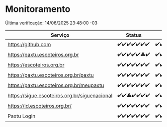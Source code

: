# Monitoramento

Última verificação: 14/06/2025 23:48:00 -03

|Serviço|Status|Últimas 24h|
|---|---|---|
|https://github.com|<span title="2025-06-08: OK=23">✔️</span><span title="2025-06-09: OK=23">✔️</span><span title="2025-06-10: OK=23">✔️</span><span title="2025-06-11: OK=23">✔️</span><span title="2025-06-12: OK=23">✔️</span><span title="2025-06-13: OK=23">✔️</span><span title="2025-06-14: OK=2">✔️</span>|<span title="14/06/2025 00:37:00 -03 : 200">✔️</span><span title="14/06/2025 01:13:00 -03 : 200">✔️</span><span title="14/06/2025 02:09:00 -03 : 200">✔️</span><span title="14/06/2025 03:12:00 -03 : 200">✔️</span><span title="14/06/2025 04:08:00 -03 : 200">✔️</span><span title="14/06/2025 05:11:00 -03 : 200">✔️</span><span title="14/06/2025 06:08:00 -03 : 200">✔️</span><span title="14/06/2025 07:09:00 -03 : 200">✔️</span><span title="14/06/2025 08:07:00 -03 : 200">✔️</span><span title="14/06/2025 09:15:00 -03 : 200">✔️</span><span title="14/06/2025 10:19:00 -03 : 200">✔️</span><span title="14/06/2025 11:08:00 -03 : 200">✔️</span><span title="14/06/2025 12:08:00 -03 : 200">✔️</span><span title="14/06/2025 13:10:00 -03 : 200">✔️</span><span title="14/06/2025 14:07:00 -03 : 200">✔️</span><span title="14/06/2025 15:11:00 -03 : 200">✔️</span><span title="14/06/2025 16:06:00 -03 : 200">✔️</span><span title="14/06/2025 17:09:00 -03 : 200">✔️</span><span title="14/06/2025 18:08:00 -03 : 200">✔️</span><span title="14/06/2025 19:08:00 -03 : 200">✔️</span><span title="14/06/2025 20:09:00 -03 : 200">✔️</span><span title="14/06/2025 21:54:00 -03 : 200">✔️</span><span title="14/06/2025 23:48:00 -03 : 200">✔️</span>|
|https://paxtu.escoteiros.org.br|<span title="2025-06-08: OK=23">✔️</span><span title="2025-06-09: OK=23">✔️</span><span title="2025-06-10: OK=23">✔️</span><span title="2025-06-11: OK=23">✔️</span><span title="2025-06-12: OK=23">✔️</span><span title="2025-06-13: OK=22, Falhas=1">⚠️</span><span title="2025-06-14: OK=2">✔️</span>|<span title="14/06/2025 00:37:00 -03 : 200">✔️</span><span title="14/06/2025 01:13:00 -03 : 200">✔️</span><span title="14/06/2025 02:09:00 -03 : 200">✔️</span><span title="14/06/2025 03:12:00 -03 : 200">✔️</span><span title="14/06/2025 04:08:00 -03 : 200">✔️</span><span title="14/06/2025 05:11:00 -03 : 200">✔️</span><span title="14/06/2025 06:08:00 -03 : 200">✔️</span><span title="14/06/2025 07:09:00 -03 : 200">✔️</span><span title="14/06/2025 08:07:00 -03 : 200">✔️</span><span title="14/06/2025 09:15:00 -03 : 200">✔️</span><span title="14/06/2025 10:19:00 -03 : 200">✔️</span><span title="14/06/2025 11:08:00 -03 : 200">✔️</span><span title="14/06/2025 12:08:00 -03 : 200">✔️</span><span title="14/06/2025 13:10:00 -03 : 200">✔️</span><span title="14/06/2025 14:07:00 -03 : 200">✔️</span><span title="14/06/2025 15:11:00 -03 : 200">✔️</span><span title="14/06/2025 16:06:00 -03 : 200">✔️</span><span title="14/06/2025 17:09:00 -03 : 200">✔️</span><span title="14/06/2025 18:08:00 -03 : 200">✔️</span><span title="14/06/2025 19:08:00 -03 : 200">✔️</span><span title="14/06/2025 20:09:00 -03 : 200">✔️</span><span title="14/06/2025 21:54:00 -03 : 200">✔️</span><span title="14/06/2025 23:48:00 -03 : 200">✔️</span>|
|https://escoteiros.org.br|<span title="2025-06-08: OK=23">✔️</span><span title="2025-06-09: OK=23">✔️</span><span title="2025-06-10: OK=23">✔️</span><span title="2025-06-11: OK=23">✔️</span><span title="2025-06-12: OK=23">✔️</span><span title="2025-06-13: OK=23">✔️</span><span title="2025-06-14: OK=2">✔️</span>|<span title="14/06/2025 00:37:00 -03 : 200">✔️</span><span title="14/06/2025 01:13:00 -03 : 200">✔️</span><span title="14/06/2025 02:09:00 -03 : 200">✔️</span><span title="14/06/2025 03:12:00 -03 : 200">✔️</span><span title="14/06/2025 04:08:00 -03 : 200">✔️</span><span title="14/06/2025 05:11:00 -03 : 200">✔️</span><span title="14/06/2025 06:08:00 -03 : 200">✔️</span><span title="14/06/2025 07:09:00 -03 : 200">✔️</span><span title="14/06/2025 08:07:00 -03 : 200">✔️</span><span title="14/06/2025 09:15:00 -03 : 200">✔️</span><span title="14/06/2025 10:19:00 -03 : 200">✔️</span><span title="14/06/2025 11:08:00 -03 : 200">✔️</span><span title="14/06/2025 12:08:00 -03 : 200">✔️</span><span title="14/06/2025 13:10:00 -03 : 200">✔️</span><span title="14/06/2025 14:07:00 -03 : 200">✔️</span><span title="14/06/2025 15:11:00 -03 : 200">✔️</span><span title="14/06/2025 16:06:00 -03 : 200">✔️</span><span title="14/06/2025 17:09:00 -03 : 200">✔️</span><span title="14/06/2025 18:08:00 -03 : 200">✔️</span><span title="14/06/2025 19:08:00 -03 : 200">✔️</span><span title="14/06/2025 20:09:00 -03 : 200">✔️</span><span title="14/06/2025 21:54:00 -03 : 200">✔️</span><span title="14/06/2025 23:48:00 -03 : 200">✔️</span>|
|https://paxtu.escoteiros.org.br/paxtu|<span title="2025-06-08: OK=23">✔️</span><span title="2025-06-09: OK=23">✔️</span><span title="2025-06-10: OK=23">✔️</span><span title="2025-06-11: OK=23">✔️</span><span title="2025-06-12: OK=23">✔️</span><span title="2025-06-13: OK=23">✔️</span><span title="2025-06-14: OK=2">✔️</span>|<span title="14/06/2025 00:37:00 -03 : 200">✔️</span><span title="14/06/2025 01:13:00 -03 : 200">✔️</span><span title="14/06/2025 02:09:00 -03 : 200">✔️</span><span title="14/06/2025 03:12:00 -03 : 200">✔️</span><span title="14/06/2025 04:08:00 -03 : 200">✔️</span><span title="14/06/2025 05:11:00 -03 : 200">✔️</span><span title="14/06/2025 06:08:00 -03 : 200">✔️</span><span title="14/06/2025 07:09:00 -03 : 200">✔️</span><span title="14/06/2025 08:07:00 -03 : 200">✔️</span><span title="14/06/2025 09:15:00 -03 : 200">✔️</span><span title="14/06/2025 10:19:00 -03 : 200">✔️</span><span title="14/06/2025 11:08:00 -03 : 200">✔️</span><span title="14/06/2025 12:08:00 -03 : 200">✔️</span><span title="14/06/2025 13:10:00 -03 : 200">✔️</span><span title="14/06/2025 14:07:00 -03 : 200">✔️</span><span title="14/06/2025 15:11:00 -03 : 200">✔️</span><span title="14/06/2025 16:06:00 -03 : 200">✔️</span><span title="14/06/2025 17:09:00 -03 : 200">✔️</span><span title="14/06/2025 18:08:00 -03 : 200">✔️</span><span title="14/06/2025 19:08:00 -03 : 200">✔️</span><span title="14/06/2025 20:09:00 -03 : 200">✔️</span><span title="14/06/2025 21:54:00 -03 : 200">✔️</span><span title="14/06/2025 23:48:00 -03 : 200">✔️</span>|
|https://paxtu.escoteiros.org.br/meupaxtu|<span title="2025-06-08: OK=23">✔️</span><span title="2025-06-09: OK=23">✔️</span><span title="2025-06-10: OK=23">✔️</span><span title="2025-06-11: OK=23">✔️</span><span title="2025-06-12: OK=23">✔️</span><span title="2025-06-13: OK=23">✔️</span><span title="2025-06-14: OK=2">✔️</span>|<span title="14/06/2025 00:37:00 -03 : 200">✔️</span><span title="14/06/2025 01:13:00 -03 : 200">✔️</span><span title="14/06/2025 02:09:00 -03 : 200">✔️</span><span title="14/06/2025 03:12:00 -03 : 200">✔️</span><span title="14/06/2025 04:08:00 -03 : 200">✔️</span><span title="14/06/2025 05:11:00 -03 : 200">✔️</span><span title="14/06/2025 06:08:00 -03 : 200">✔️</span><span title="14/06/2025 07:09:00 -03 : 200">✔️</span><span title="14/06/2025 08:07:00 -03 : 200">✔️</span><span title="14/06/2025 09:15:00 -03 : 200">✔️</span><span title="14/06/2025 10:19:00 -03 : 200">✔️</span><span title="14/06/2025 11:08:00 -03 : 200">✔️</span><span title="14/06/2025 12:08:00 -03 : 200">✔️</span><span title="14/06/2025 13:10:00 -03 : 200">✔️</span><span title="14/06/2025 14:07:00 -03 : 200">✔️</span><span title="14/06/2025 15:11:00 -03 : 200">✔️</span><span title="14/06/2025 16:06:00 -03 : 200">✔️</span><span title="14/06/2025 17:09:00 -03 : 200">✔️</span><span title="14/06/2025 18:08:00 -03 : 200">✔️</span><span title="14/06/2025 19:08:00 -03 : 200">✔️</span><span title="14/06/2025 20:09:00 -03 : 200">✔️</span><span title="14/06/2025 21:54:00 -03 : 200">✔️</span><span title="14/06/2025 23:48:00 -03 : 200">✔️</span>|
|https://sigue.escoteiros.org.br/siguenacional|<span title="2025-06-08: OK=23">✔️</span><span title="2025-06-09: OK=23">✔️</span><span title="2025-06-10: OK=22, Falhas=1">⚠️</span><span title="2025-06-11: OK=23">✔️</span><span title="2025-06-12: OK=23">✔️</span><span title="2025-06-13: OK=23">✔️</span><span title="2025-06-14: OK=2">✔️</span>|<span title="14/06/2025 00:37:00 -03 : 200">✔️</span><span title="14/06/2025 01:13:00 -03 : 200">✔️</span><span title="14/06/2025 02:09:00 -03 : 200">✔️</span><span title="14/06/2025 03:12:00 -03 : 200">✔️</span><span title="14/06/2025 04:08:00 -03 : 200">✔️</span><span title="14/06/2025 05:11:00 -03 : 200">✔️</span><span title="14/06/2025 06:08:00 -03 : 200">✔️</span><span title="14/06/2025 07:09:00 -03 : 200">✔️</span><span title="14/06/2025 08:07:00 -03 : 200">✔️</span><span title="14/06/2025 09:15:00 -03 : 200">✔️</span><span title="14/06/2025 10:19:00 -03 : 200">✔️</span><span title="14/06/2025 11:08:00 -03 : 200">✔️</span><span title="14/06/2025 12:08:00 -03 : 200">✔️</span><span title="14/06/2025 13:10:00 -03 : 200">✔️</span><span title="14/06/2025 14:07:00 -03 : 200">✔️</span><span title="14/06/2025 15:11:00 -03 : 200">✔️</span><span title="14/06/2025 16:06:00 -03 : 200">✔️</span><span title="14/06/2025 17:09:00 -03 : 200">✔️</span><span title="14/06/2025 18:08:00 -03 : 200">✔️</span><span title="14/06/2025 19:08:00 -03 : 200">✔️</span><span title="14/06/2025 20:09:00 -03 : 200">✔️</span><span title="14/06/2025 21:54:00 -03 : 200">✔️</span><span title="14/06/2025 23:48:00 -03 : 200">✔️</span>|
|https://id.escoteiros.org.br/|<span title="2025-06-08: OK=23">✔️</span><span title="2025-06-09: OK=23">✔️</span><span title="2025-06-10: OK=23">✔️</span><span title="2025-06-11: OK=23">✔️</span><span title="2025-06-12: OK=23">✔️</span><span title="2025-06-13: OK=23">✔️</span><span title="2025-06-14: OK=2">✔️</span>|<span title="14/06/2025 00:37:00 -03 : 200">✔️</span><span title="14/06/2025 01:13:00 -03 : 200">✔️</span><span title="14/06/2025 02:09:00 -03 : 200">✔️</span><span title="14/06/2025 03:12:00 -03 : 200">✔️</span><span title="14/06/2025 04:08:00 -03 : 200">✔️</span><span title="14/06/2025 05:11:00 -03 : 200">✔️</span><span title="14/06/2025 06:08:00 -03 : 200">✔️</span><span title="14/06/2025 07:09:00 -03 : 200">✔️</span><span title="14/06/2025 08:07:00 -03 : 200">✔️</span><span title="14/06/2025 09:15:00 -03 : 200">✔️</span><span title="14/06/2025 10:19:00 -03 : 200">✔️</span><span title="14/06/2025 11:08:00 -03 : 200">✔️</span><span title="14/06/2025 12:08:00 -03 : 200">✔️</span><span title="14/06/2025 13:10:00 -03 : 200">✔️</span><span title="14/06/2025 14:07:00 -03 : 200">✔️</span><span title="14/06/2025 15:11:00 -03 : 200">✔️</span><span title="14/06/2025 16:06:00 -03 : 200">✔️</span><span title="14/06/2025 17:09:00 -03 : 200">✔️</span><span title="14/06/2025 18:08:00 -03 : 200">✔️</span><span title="14/06/2025 19:08:00 -03 : 200">✔️</span><span title="14/06/2025 20:09:00 -03 : 200">✔️</span><span title="14/06/2025 21:54:00 -03 : 200">✔️</span><span title="14/06/2025 23:48:00 -03 : 200">✔️</span>|
|Paxtu Login|<span title="2025-06-08: OK=23">✔️</span><span title="2025-06-09: OK=23">✔️</span><span title="2025-06-10: OK=23">✔️</span><span title="2025-06-11: OK=23">✔️</span><span title="2025-06-12: OK=23">✔️</span><span title="2025-06-13: OK=23">✔️</span><span title="2025-06-14: OK=2">✔️</span>|<span title="14/06/2025 00:37:00 -03 : 200">✔️</span><span title="14/06/2025 01:13:00 -03 : 200">✔️</span><span title="14/06/2025 02:09:00 -03 : 200">✔️</span><span title="14/06/2025 03:12:00 -03 : 200">✔️</span><span title="14/06/2025 04:08:00 -03 : 200">✔️</span><span title="14/06/2025 05:11:00 -03 : 200">✔️</span><span title="14/06/2025 06:08:00 -03 : 200">✔️</span><span title="14/06/2025 07:09:00 -03 : 200">✔️</span><span title="14/06/2025 08:07:00 -03 : 200">✔️</span><span title="14/06/2025 09:15:00 -03 : 200">✔️</span><span title="14/06/2025 10:19:00 -03 : 200">✔️</span><span title="14/06/2025 11:08:00 -03 : 200">✔️</span><span title="14/06/2025 12:08:00 -03 : 200">✔️</span><span title="14/06/2025 13:10:00 -03 : 200">✔️</span><span title="14/06/2025 14:07:00 -03 : 200">✔️</span><span title="14/06/2025 15:11:00 -03 : 200">✔️</span><span title="14/06/2025 16:06:00 -03 : 200">✔️</span><span title="14/06/2025 17:09:00 -03 : 200">✔️</span><span title="14/06/2025 18:08:00 -03 : 200">✔️</span><span title="14/06/2025 19:08:00 -03 : 200">✔️</span><span title="14/06/2025 20:09:00 -03 : 200">✔️</span><span title="14/06/2025 21:54:00 -03 : 200">✔️</span><span title="14/06/2025 23:48:00 -03 : 200">✔️</span>|
